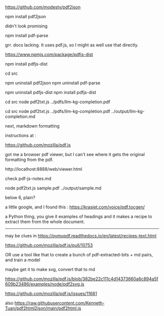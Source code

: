 https://github.com/modesty/pdf2json

npm install pdf2json

didn't look promising

npm install pdf-parse

grr. docs lacking. It uses pdf.js, so I might as well use that directly.

https://www.npmjs.com/package/pdfjs-dist

npm install pdfjs-dist

cd src

npm uninstall pdf2json
npm uninstall pdf-parse

npm uninstall pdfjs-dist
npm install pdfjs-dist

cd src
node pdf2txt.js ../pdfs/llm-kg-completion.pdf

cd src
node pdf2txt.js ../pdfs/llm-kg-completion.pdf ../output/llm-kg-completion.md

next, markdown formatting

instructions at :

https://github.com/mozilla/pdf.js

got me a browser pdf viewer, but I can't see where it gets the original formatting from the pdf.

http://localhost:8888/web/viewer.html

check pdf-js-notes.md

node pdf2txt.js sample.pdf ../output/sample.md

below 6, plain?

a little google, and I found this : https://krasjet.com/voice/pdf.tocgen/

a Python thing, you give it examples of headings and it makes a recipe to extract them from the whole document.

---

may be clues in https://pymupdf.readthedocs.io/en/latest/recipes-text.html

https://github.com/mozilla/pdf.js/pull/10753

OR use a tool like that to create a bunch of pdf-extracted-bits + md pairs, and train a model

maybe get it to make svg, convert that to md

https://github.com/mozilla/pdf.js/blob/382be22c111c4d14373660a6c894a5f609b23486/examples/node/pdf2svg.js

https://github.com/mozilla/pdf.js/issues/11661

also https://raw.githubusercontent.com/Kenneth-Tuan/pdf2html2json/main/pdf2html.js
